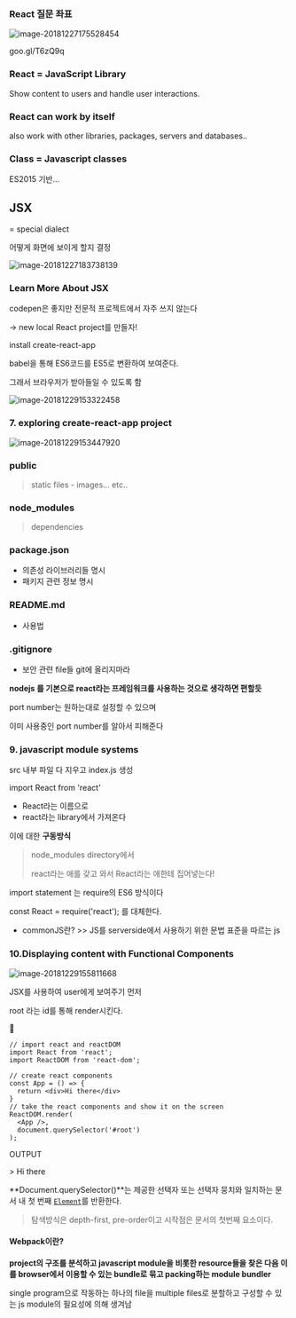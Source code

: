 ### React 질문 좌표

![image-20181227175528454](./assets/image-20181227175528454-5900928.png)



 goo.gl/T6zQ9q



### React = JavaScript Library

Show content to users and handle user interactions.



### React can work by itself

also work with other libraries, packages, servers and databases..



### Class = Javascript classes

ES2015 기반...



## JSX

= special dialect

어떻게 화면에 보이게 할지 결정



![image-20181227183738139](./assets/image-20181227183738139-5903458.png)



### Learn More About JSX



codepen은 좋지만 전문적 프로젝트에서 자주 쓰지 않는다 

-> new local React project를 만들자!



install create-react-app



babel을 통해 ES6코드를 ES5로 변환하여 보여준다.

그래서 브라우저가 받아들일 수 있도록 함

 



![image-20181229153322458](./assets/image-20181229153322458-6065202.png)





### 7. exploring create-react-app project

![image-20181229153447920](./assets/image-20181229153447920-6065287.png)

### public

> static files - images... etc..

### node_modules

> dependencies

### package.json

- 의존성 라이브러리들 명시
- 패키지 관련 정보 명시

### README.md

- 사용법

### .gitignore

- 보안 관련 file들 git에 올리지마라

 **nodejs 를 기본으로 react라는 프레임워크를 사용하는 것으로 생각하면 편할듯**



port number는 원하는대로 설정할 수 있으며

이미 사용중인 port number를 알아서 피해준다



### 9. javascript module systems



src 내부 파일 다 지우고 index.js 생성



import React from 'react'

- React라는 이름으로
- react라는 library에서 가져온다

이에 대한 **구동방식**

> node_modules directory에서
>
> react라는 애를 갖고 와서 React라는 애한테 집어넣는다!



import statement 는 require의 ES6 방식이다

const React = require('react'); 를 대체한다. 



- commonJS란? >> JS를 serverside에서 사용하기 위한 문법 표준을 따르는 js



### 10.Displaying content with Functional Components

![image-20181229155811668](./assets/image-20181229155811668-6066691.png)

JSX를 사용하여 user에게 보여주기 먼저



root 라는 id를 통해 render시킨다.



```react
// import react and reactDOM
import React from 'react';
import ReactDOM from 'react-dom';

// create react components
const App = () => {
  return <div>Hi there</div>
}
// take the react components and show it on the screen
ReactDOM.render(
  <App />,
  document.querySelector('#root')
);
```



OUTPUT

\> Hi there



**Document.querySelector()**는 제공한 선택자 또는 선택자 뭉치와 일치하는 문서 내 첫 번째 [`Element`](https://developer.mozilla.org/ko/docs/Web/API/Element)를 반환한다.

>  탐색방식은 depth-first, pre-order이고 시작점은 문서의 첫번째 요소이다.



#### Webpack이란?

**project의 구조를 분석하고 javascript module을 비롯한 resource들을 찾은 다음 이를 browser에서 이용할 수 있는 bundle로 묶고 packing하는 module bundler**

single program으로 작동하는 하나의 file을 multiple files로 분할하고 구성할 수 있는 js module의 필요성에 의해 생겨남
















